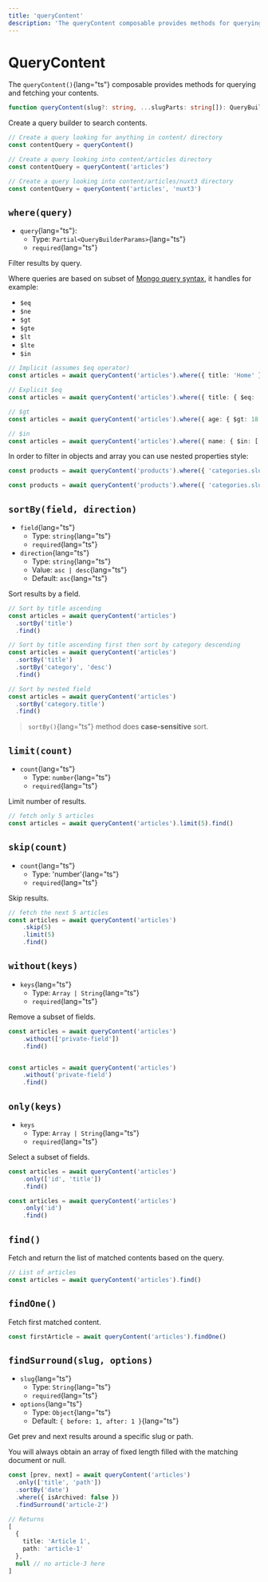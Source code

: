 ```yaml
---
title: 'queryContent'
description: 'The queryContent composable provides methods for querying and fetching your contents.'
---
```


# QueryContent

The `queryContent()`{lang="ts"} composable provides methods for querying and fetching your contents.

```ts
function queryContent(slug?: string, ...slugParts: string[]): QueryBuilder;
```

Create a query builder to search contents.

```ts
// Create a query looking for anything in content/ directory
const contentQuery = queryContent()

// Create a query looking into content/articles directory
const contentQuery = queryContent('articles')

// Create a query looking into content/articles/nuxt3 directory
const contentQuery = queryContent('articles', 'nuxt3')
```

## `where(query)`

- `query`{lang="ts"}:
  - Type: `Partial<QueryBuilderParams>`{lang="ts"}
  - `required`{lang="ts"}

Filter results by query.

Where queries are based on subset of [Mongo query syntax](https://www.mongodb.com/docs/manual/reference/operator/query), it handles for example:
- `$eq`
- `$ne`
- `$gt`
- `$gte`
- `$lt`
- `$lte`
- `$in`

```ts
// Implicit (assumes $eq operator)
const articles = await queryContent('articles').where({ title: 'Home' }).findOne()

// Explicit $eq
const articles = await queryContent('articles').where({ title: { $eq: 'Home' } }).findOne()

// $gt
const articles = await queryContent('articles').where({ age: { $gt: 18 } }).find()

// $in
const articles = await queryContent('articles').where({ name: { $in: ['odin', 'thor'] } }).find()
```

In order to filter in objects and array you can use nested properties style:

```ts
const products = await queryContent('products').where({ 'categories.slug': { $contains: 'top' } }).find()

const products = await queryContent('products').where({ 'categories.slug': { $contains: ['top', 'woman'] } }).find()
```

## `sortBy(field, direction)`

- `field`{lang="ts"}
  - Type: `string`{lang="ts"}
  - `required`{lang="ts"}
- `direction`{lang="ts"}
  - Type: `string`{lang="ts"}
  - Value: `asc | desc`{lang="ts"}
  - Default: `asc`{lang="ts"}

Sort results by a field.

```ts
// Sort by title ascending
const articles = await queryContent('articles')
  .sortBy('title')
  .find()

// Sort by title ascending first then sort by category descending
const articles = await queryContent('articles')
  .sortBy('title')
  .sortBy('category', 'desc')
  .find()

// Sort by nested field
const articles = await queryContent('articles')
  .sortBy('category.title')
  .find()

```

> `sortBy()`{lang="ts"} method does **case-sensitive** sort.

## `limit(count)`

- `count`{lang="ts"}
  - Type: `number`{lang="ts"}
  - `required`{lang="ts"}

Limit number of results.

```ts
// fetch only 5 articles
const articles = await queryContent('articles').limit(5).find()
```

## `skip(count)`

- `count`{lang="ts"}
  - Type: 'number'{lang="ts"}
  - `required`{lang="ts"}

Skip results.

```ts
// fetch the next 5 articles
const articles = await queryContent('articles')
    .skip(5)
    .limit(5)
    .find()
```

## `without(keys)`

- `keys`{lang="ts"}
  - Type: `Array | String`{lang="ts"}
  - `required`{lang="ts"}

Remove a subset of fields.

```ts
const articles = await queryContent('articles')
    .without(['private-field'])
    .find()


const articles = await queryContent('articles')
    .without('private-field')
    .find()
```

## `only(keys)`

- `keys`
  - Type: `Array | String`{lang="ts"}
  - `required`{lang="ts"}

Select a subset of fields.

```ts
const articles = await queryContent('articles')
    .only(['id', 'title'])
    .find()

const articles = await queryContent('articles')
    .only('id')
    .find()
```

## `find()`

Fetch and return the list of matched contents based on the query.

```ts
// List of articles
const articles = await queryContent('articles').find()
```

## `findOne()`

Fetch first matched content.

```ts
const firstArticle = await queryContent('articles').findOne()
```

## `findSurround(slug, options)`

- `slug`{lang="ts"}
  - Type: `String`{lang="ts"}
  - `required`{lang="ts"}
- `options`{lang="ts"}
  - Type: `Object`{lang="ts"}
  - Default: `{ before: 1, after: 1 }`{lang="ts"}

Get prev and next results around a specific slug or path.

You will always obtain an array of fixed length filled with the matching document or null.

```ts
const [prev, next] = await queryContent('articles')
  .only(['title', 'path'])
  .sortBy('date')
  .where({ isArchived: false })
  .findSurround('article-2')

// Returns
[
  {
    title: 'Article 1',
    path: 'article-1'
  },
  null // no article-3 here
]
```
